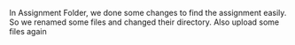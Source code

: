 In Assignment Folder, we done some changes to find the assignment easily. So we renamed some files and changed their directory. Also upload some files again
